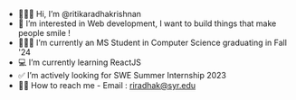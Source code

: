 - 👩🏽‍💻 Hi, I’m @ritikaradhakrishnan
- 👀 I’m interested in Web development, I want to build things that make people smile !
- 👩🏽‍🎓 I’m currently an MS Student in Computer Science graduating in Fall '24
- 💻 I’m currently learning ReactJS
- ✅ I’m actively looking for SWE Summer Internship 2023
- 🤙🏽 How to reach me - Email : riradhak@syr.edu


<!---
ritikaradhakrishnan/ritikaradhakrishnan is a ✨ special ✨ repository because its `README.md` (this file) appears on your GitHub profile.
You can click the Preview link to take a look at your changes.
--->

